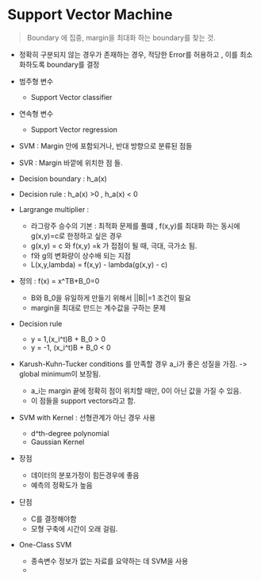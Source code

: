 # Support Vector Machine 

> Boundary 에 집중, margin을 최대화 하는 boundary를 찾는 것.

- 정확히 구분되지 않는 경우가 존재하는 경우, 적당한 Error를 허용하고 , 이를 최소화하도록 boundary를 결정 
- 범주형 변수
    - Support Vector classifier
- 연속형 변수
    - Support Vector regression
- SVM : Margin 안에 포함되거나, 반대 방향으로 분류된 점들
- SVR : Margin 바깥에 위치한 점 들.
- Decision boundary : h_a(x)
- Decision rule : h_a(x) >0 , h_a(x) < 0
- Largrange multiplier : 
    - 라그랑주 승수의 기본 : 최적화 문제를 풀떄 , f(x,y)를 최대화 하는 동시에 g(x,y)=c로 한정하고 싶은 경우
    - g(x,y) = c 와 f(x,y) =k 가 접점이 될 때, 극대, 극가소 됨. 
    - f와 g의 변화량이 상수배 되는 지점
    - L(x,y,lambda) = f(x,y) - lambda(g(x,y) - c)
- 정의 : f(x) = x^TB+B_0=0
    - B와 B_0을 유일하게 만들기 위해서 ||B||=1 조건이 필요 
    - margin을 최대로 만드는 계수값을 구하는 문제
    
- Decision rule
    - y = 1,(x_i^t)B + B_0 > 0
    - y = -1, (x_i^t)B + B_0 < 0 
- Karush-Kuhn-Tucker conditions 를 만족할 경우 a_i가 좋은 성질을 가짐. -> global minimum이 보장됨.
    - a_i는 margin 끝에 정확히 점이 위치할 때만, 0이 아닌 값을 가질 수 있음.
    - 이 점들을 support vectors라고 함.
- SVM with Kernel : 선형관계가 아닌 경우 사용 
    - d^th-degree polynomial 
    - Gaussian Kernel 

- 장점 
    - 데이터의 분포가정이 힘든경우에 좋음
    - 예측의 정확도가 높음
- 단점
    - C를 결정해야함
    - 모형 구축에 시간이 오래 걸림.
    
- One-Class SVM
    - 종속변수 정보가 없는 자료를 요약하는 데 SVM을 사용
    - 
